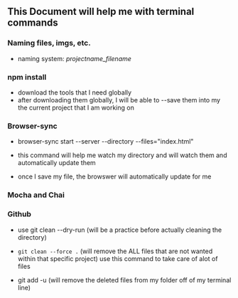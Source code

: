 ## This Document will help me with terminal commands

### Naming files, imgs, etc.

* naming system: _projectname_filename_


### npm install

  * download the tools that I need globally
  * after downloading them globally, I will be able to
    --save them into my the current project that I am working on

### Browser-sync

  * browser-sync start --server --directory --files="index.html"

+ this command will help me watch my directory and will watch them and automatically update them

+ once I save my file, the browswer will automatically update for me


### Mocha and Chai


### Github

* use git clean --dry-run (will be a practice before actually cleaning the directory)

* `git clean --force .` (will remove the ALL files that are not wanted within that specific project) use this command to take care of alot of files

* git add -u (will remove the deleted files from my folder off of my terminal line)

